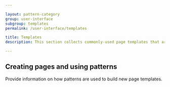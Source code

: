 ```yaml
---

layout: pattern-category
group: user-interface
subgroup: templates
permalink: /user-interface/templates

title: Templates
description: This section collects commonly-used page templates that are useful as a starting point for building content.

---
```


## Creating pages and using patterns

Provide information on how patterns are used to build new page templates.